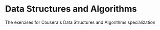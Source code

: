 # Data Structures and Algorithms

The exercises for Cousera's Data Structures and Algorithms specialization